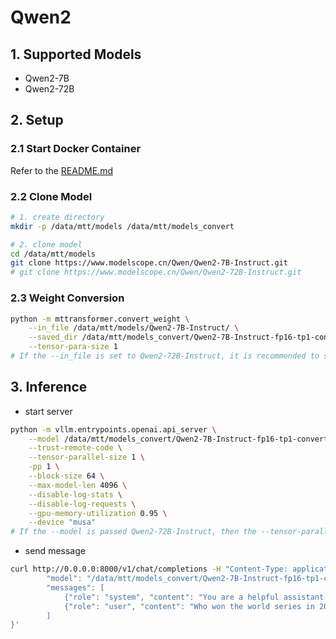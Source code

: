 # Qwen2

## 1. Supported Models

- Qwen2-7B
- Qwen2-72B

## 2. Setup

### 2.1 Start Docker Container

Refer to the [README.md](../../README.md)

### 2.2 Clone Model

```bash
# 1. create directory
mkdir -p /data/mtt/models /data/mtt/models_convert

# 2. clone model
cd /data/mtt/models
git clone https://www.modelscope.cn/Qwen/Qwen2-7B-Instruct.git
# git clone https://www.modelscope.cn/Qwen/Qwen2-72B-Instruct.git
```

### 2.3 Weight Conversion

```bash
python -m mttransformer.convert_weight \
	--in_file /data/mtt/models/Qwen2-7B-Instruct/ \
	--saved_dir /data/mtt/models_convert/Qwen2-7B-Instruct-fp16-tp1-convert/ \
	--tensor-para-size 1
# If the --in_file is set to Qwen2-72B-Instruct, it is recommended to set the --tensor-parallel-size parameter to 8 
```

## 3. Inference

- start server

```bash
python -m vllm.entrypoints.openai.api_server \
    --model /data/mtt/models_convert/Qwen2-7B-Instruct-fp16-tp1-convert/ \
    --trust-remote-code \
    --tensor-parallel-size 1 \
    -pp 1 \
    --block-size 64 \
    --max-model-len 4096 \
    --disable-log-stats \
    --disable-log-requests \
    --gpu-memory-utilization 0.95 \
    --device "musa"
# If the --model is passed Qwen2-72B-Instruct, then the --tensor-parallel-size is specified as 4 or 8, which must match the value of --tensor-parallel-size when the model weights are converted
```

- send message

```bash
curl http://0.0.0.0:8000/v1/chat/completions -H "Content-Type: application/json" -d '{
        "model": "/data/mtt/models_convert/Qwen2-7B-Instruct-fp16-tp1-convert/",
        "messages": [
            {"role": "system", "content": "You are a helpful assistant."},
            {"role": "user", "content": "Who won the world series in 2020?"}
        ]
}'
```
